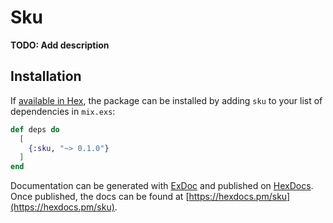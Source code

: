 # Sku

**TODO: Add description**

## Installation

If [available in Hex](https://hex.pm/docs/publish), the package can be installed
by adding `sku` to your list of dependencies in `mix.exs`:

```elixir
def deps do
  [
    {:sku, "~> 0.1.0"}
  ]
end
```

Documentation can be generated with [ExDoc](https://github.com/elixir-lang/ex_doc)
and published on [HexDocs](https://hexdocs.pm). Once published, the docs can
be found at [https://hexdocs.pm/sku](https://hexdocs.pm/sku).

